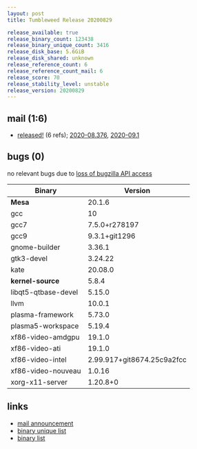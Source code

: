 ```yaml
---
layout: post
title: Tumbleweed Release 20200829

release_available: true
release_binary_count: 123438
release_binary_unique_count: 3416
release_disk_base: 5.6GiB
release_disk_shared: unknown
release_reference_count: 6
release_reference_count_mail: 6
release_score: 70
release_stability_level: unstable
release_version: 20200829
---
```


## mail (1:6)

- [released!](https://lists.opensuse.org/opensuse-factory/2020-08/msg00375.html) (6 refs); [2020-08.376](https://lists.opensuse.org/opensuse-factory/2020-08/msg00376.html), [2020-09.1](https://lists.opensuse.org/opensuse-factory/2020-09/msg00001.html)

## bugs (0)

<!--more-->

no relevant bugs due to [loss of bugzilla API access](https://bugzilla.opensuse.org/show_bug.cgi?id=1157722)

Binary | Version
--- | ---
**Mesa** | 20.1.6
gcc | 10
gcc7 | 7.5.0+r278197
gcc9 | 9.3.1+git1296
gnome-builder | 3.36.1
gtk3-devel | 3.24.22
kate | 20.08.0
**kernel-source** | 5.8.4
libqt5-qtbase-devel | 5.15.0
llvm | 10.0.1
plasma-framework | 5.73.0
plasma5-workspace | 5.19.4
xf86-video-amdgpu | 19.1.0
xf86-video-ati | 19.1.0
xf86-video-intel | 2.99.917+git8674.25c9a2fcc
xf86-video-nouveau | 1.0.16
xorg-x11-server | 1.20.8+0

## links

- [mail announcement](https://lists.opensuse.org/opensuse-factory/2020-08/msg00374.html)
- [binary unique list](http://download.opensuse.org/history/20200829/rpm.unique.list)
- [binary list](http://download.opensuse.org/history/20200829/rpm.list)
